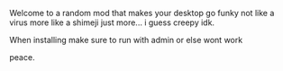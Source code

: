 Welcome to a random mod that makes your desktop go funky not like a virus more like a shimeji just more... i guess creepy idk.

When installing make sure to run with admin or else wont work

peace.
